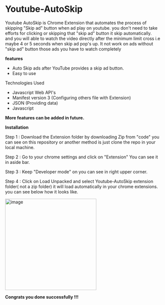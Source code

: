 # Youtube-AutoSkip
Youtube AutoSkip is Chrome Extension that automates the process of skipping "Skip ad" button when ad play on youtube. 
you don't need to take efforts for clicking or skipping that "skip ad" button it skip automatically. and you will able to watch the video directly after the minimum limit cross i.e maybe 4 or 5 seconds when skip ad pop's up.
It not work on ads without "skip ad" button those ads you have to watch completely

**features**
- Auto Skip ads after YouTube provides a skip ad button.
- Easy to use

Technologies Used 
- Javascript Web API's
- Manifest version 3 (Configuring others file with Extension)
- JSON (Providing data)
- Javascript


**More features can be added in future.**

**Installation**

Step 1 : Download the Extension folder by downloading Zip from "code" you can see on this repository or another method is just clone the repo in your local machine.

Step 2 : Go to your chrome settings and click on "Extension" You can see it in aside bar.

Step 3 : Keep "Developer mode" on you can see in right upper corner. 

Step 4 : Click on Load Unpacked and select Youtube-AutoSkip extension folder( not a zip folder) it will load automatically in your chrome extensions. you can see below how it looks like.

<img width="296" alt="image" src="https://user-images.githubusercontent.com/92040884/170962688-679381a1-ac24-4e2c-8fe2-74ae44dd9cc2.png">



**Congrats you done successfully !!!**


         
      
      
